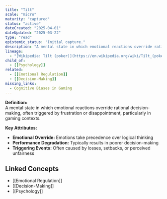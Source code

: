 ```yaml
---
title: "Tilt"
scale: "micro"
maturity: "captured"
status: "active"
dateCreated: "2025-04-01"
dateUpdated: "2025-03-22"
type: "read"
epistemic_status: "Initial capture."
description: "A mental state in which emotional reactions override rational decision-making, often triggered by frustration or disappointment, particularly in gaming contexts."
lineage:
  - "[Wikipedia: Tilt (poker)](https://en.wikipedia.org/wiki/Tilt_(poker))"
child_of:
  - [[Psychology]]
related:
  - [[Emotional Regulation]]
  - [[Decision-Making]]
missing_links:
  - Cognitive Biases in Gaming
---
```


**Definition:**  
A mental state in which emotional reactions override rational decision-making, often triggered by frustration or disappointment, particularly in gaming contexts.

**Key Attributes:**  
- **Emotional Override:** Emotions take precedence over logical thinking  
- **Performance Degradation:** Typically results in poorer decision-making  
- **Triggering Events:** Often caused by losses, setbacks, or perceived unfairness

## Linked Concepts
- [[Emotional Regulation]]
- [[Decision-Making]]
- [[Psychology]]
